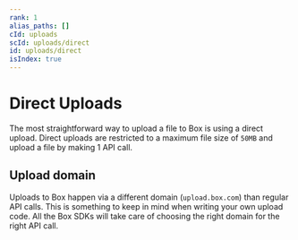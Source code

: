 ```yaml
---
rank: 1
alias_paths: []
cId: uploads
scId: uploads/direct
id: uploads/direct
isIndex: true
---
```

# Direct Uploads

The most straightforward way to upload a file to Box is using a direct upload. Direct uploads are restricted to a maximum file size of `50MB` and upload a file by making 1 API call.

## Upload domain

Uploads to Box happen via a different domain (`upload.box.com`) than regular API calls. This is something to keep in mind when writing your own upload code. All the Box SDKs will take care of choosing the right domain for the right API call.
